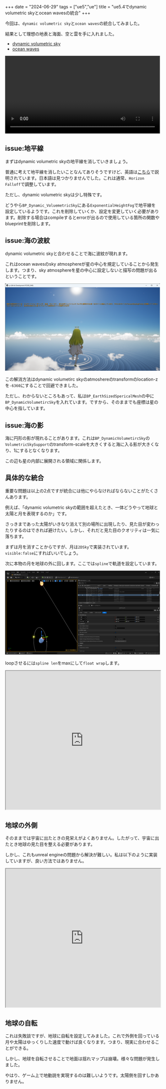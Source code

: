 +++
date = "2024-06-29"
tags = ["ue5","ue"]
title = "ue5.4でdynamic volumetric skyとocean wavesの統合"
+++

今回は、`dynamic volumetric sky`と`ocean waves`の統合してみました。

結果として理想の地表と海面、空と雲を手に入れました。

- [dynamic volumetric sky](https://www.unrealengine.com/marketplace/ja/product/dynamic-volumetric-sky/)
- [ocean waves](https://www.unrealengine.com/marketplace/ja/product/ocean-waves)

<video controls style="width:100%;"><source src="/m/post/ue/ue5_2024-06-29_025510.mp4"></video>

## issue:地平線

まずはdynamic volumetric skyの地平線を消していきましょう。

普通に考えて地平線を消したいことなんてありそうですけど、英語は[こちら](https://forums.unrealengine.com/t/how-can-i-remove-the-foggy-horizon-in-the-default-skysphere/339893)で説明されています。日本語は見つかりませんでした。これは通常、`Horizon Falloff`で調整しています。

ただし、dynamic volumetric skyは少し特殊です。

どうやら`BP_Dynamic_VoluemetricSky`にある`ExponentialHeightFog`で地平線を設定しているようです。これを削除していくか、設定を変更していく必要があります。削除する場合はcompileするとerrorが出るので使用している箇所の関数やblueprintを削除します。

## issue:海の波紋

dynamic volumetric skyと合わせることで海に波紋が現れます。

これはocean wavesのsky atmosphereが星の中心を規定していることから発生します。つまり、sky atmosphereを星の中心に設定しないと描写の問題が出るということです。

![](/m/post/ue/ue5_2024-06-24_025510.png)

この解消方法はdynamic volumetirc skyのatmoshereのtransformのlocation-zを`-6360`にすることで回避できました。

ただし、わからないところもあって、私は`BP_EarthSizedSpericalMesh`の中に`BP_DynamicVolumetircSky`を入れています。ですから、そのままでも座標は星の中心を指しています。

## issue:海の影

海に円形の影が現れることがあります。これは`BP_DynamicVolumetircSky`の`VolumetricSkySupport`のtransform-scaleを大きくすると海に入る影が大きくなり、1にするとなくなります。

この辺も星の内部に展開される領域に関係します。

## 具体的な統合

重要な問題は以上の2点ですが統合には他にやらなければならないことがたくさんあります。

例えば、「dynamic volumetric skyの範囲を超えたとき、一体どうやって地球と太陽と月を表現するのか」です。

さっきまであった太陽がいきなり消えて別の場所に出現したり、見た目が変わったりするのはできれば避けたい。しかし、それだと見た目のクオリティは一気に落ちます。

まずは月を消すことからですが、月は`2DSky`で実装されています。`visible:false`にすればいいでしょう。

次に本物の月を地球の外に回します。ここでは`spline`で軌道を設定しています。

![](/m/post/ue/ue5_2024-06-29_025510.png)

loopさせるには`spline len`をmaxにして`float wrap`します。

<iframe src="https://blueprintue.com/render/8gfrd45h/" scrolling="no" width="100%" height="450px" allowfullscreen></iframe>

## 地球の外側

そのままでは宇宙に出たときの見栄えがよくありません。したがって、宇宙に出たとき地球の見た目を整える必要があります。

しかし、これもunreal engineの問題から解決が難しい。私は以下のように実装していますが、良い方法ではありません。

<iframe src="https://blueprintue.com/render/t46sbleq/" scrolling="no" width="100%" height="450px" allowfullscreen></iframe>

## 地球の自転

これは失敗談ですが、地球に自転を設定してみました。これで外側を回っている月や太陽はゆっくりした速度で動けば良くなります。つまり、現実に合わせることができる。

しかし、地球を自転させることで地面は揺れマップは崩壊。様々な問題が発生しました。

やはり、ゲーム上で地動説を実現するのは難しいようです。太陽側を回すしかありません。

